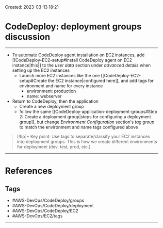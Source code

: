 Created: 2023-03-13 18:21
# CodeDeploy: deployment groups discussion
---
- To automate CodeDeploy agent installation on EC2 instances, add [[CodeDeploy-EC2-setup#Install CodeDeploy agent on EC2 instance|this]] to the *user data* section under *advanced details* when setting up the EC2 instances
	- Launch more EC2 instances like the one [[CodeDeploy-EC2-setup#Create the EC2 instance|configured here]], and add tags for environment and name for every instance
		- environment: production
		- name: webserver
- Return to CodeDeploy, then the application
	- Create a new deployment group
	- follow the same [[CodeDeploy-application-deployment-groups#Step 2: Create a deployment group|steps for configuring a deployment group]], but change *Environment Configuration* section's *tag group* to match the environment and name tags configured above

>[!tip]+ Key point:
>Use tags to separate/classify your EC2 instances into deployment groups. This is how we create different environments for deployment (dev, test, prod, etc.)
>

---
# References


## Tags
- #AWS-DevOps/CodeDeploy/groups
- #AWS-DevOps/CodeDeploy/deployment 
- #AWS-DevOps/CodeDeploy/EC2
- #AWS-DevOps/EC2/tags
---